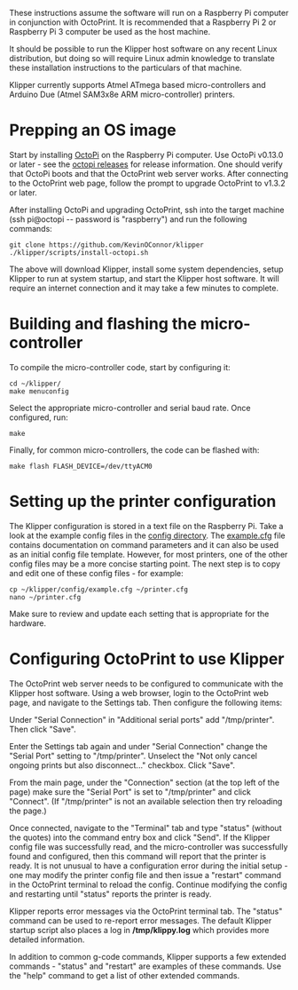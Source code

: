 These instructions assume the software will run on a Raspberry Pi
computer in conjunction with OctoPrint. It is recommended that a
Raspberry Pi 2 or Raspberry Pi 3 computer be used as the host
machine.

It should be possible to run the Klipper host software on any recent
Linux distribution, but doing so will require Linux admin knowledge to
translate these installation instructions to the particulars of that
machine.

Klipper currently supports Atmel ATmega based micro-controllers and
Arduino Due (Atmel SAM3x8e ARM micro-controller) printers.

Prepping an OS image
====================

Start by installing [OctoPi](https://github.com/guysoft/OctoPi) on the
Raspberry Pi computer. Use OctoPi v0.13.0 or later - see the
[octopi releases](https://github.com/guysoft/OctoPi/releases) for
release information. One should verify that OctoPi boots and that the
OctoPrint web server works. After connecting to the OctoPrint web
page, follow the prompt to upgrade OctoPrint to v1.3.2 or later.

After installing OctoPi and upgrading OctoPrint, ssh into the target
machine (ssh pi@octopi -- password is "raspberry") and run the
following commands:

```
git clone https://github.com/KevinOConnor/klipper
./klipper/scripts/install-octopi.sh
```

The above will download Klipper, install some system dependencies,
setup Klipper to run at system startup, and start the Klipper host
software. It will require an internet connection and it may take a few
minutes to complete.

Building and flashing the micro-controller
==========================================

To compile the micro-controller code, start by configuring it:

```
cd ~/klipper/
make menuconfig
```

Select the appropriate micro-controller and serial baud rate. Once
configured, run:

```
make
```

Finally, for common micro-controllers, the code can be flashed with:

```
make flash FLASH_DEVICE=/dev/ttyACM0
```

Setting up the printer configuration
====================================

The Klipper configuration is stored in a text file on the Raspberry
Pi. Take a look at the example config files in the
[config directory](../config/). The
[example.cfg](../config/example.cfg) file contains documentation on
command parameters and it can also be used as an initial config file
template. However, for most printers, one of the other config files
may be a more concise starting point. The next step is to copy and
edit one of these config files - for example:

```
cp ~/klipper/config/example.cfg ~/printer.cfg
nano ~/printer.cfg
```

Make sure to review and update each setting that is appropriate for
the hardware.

Configuring OctoPrint to use Klipper
====================================

The OctoPrint web server needs to be configured to communicate with
the Klipper host software. Using a web browser, login to the OctoPrint
web page, and navigate to the Settings tab. Then configure the
following items:

Under "Serial Connection" in "Additional serial ports" add
"/tmp/printer". Then click "Save".

Enter the Settings tab again and under "Serial Connection" change the
"Serial Port" setting to "/tmp/printer". Unselect the "Not only cancel
ongoing prints but also disconnect..." checkbox. Click "Save".

From the main page, under the "Connection" section (at the top left of
the page) make sure the "Serial Port" is set to "/tmp/printer" and
click "Connect". (If "/tmp/printer" is not an available selection then
try reloading the page.)

Once connected, navigate to the "Terminal" tab and type "status"
(without the quotes) into the command entry box and click "Send". If
the Klipper config file was successfully read, and the
micro-controller was successfully found and configured, then this
command will report that the printer is ready. It is not unusual to
have a configuration error during the initial setup - one may modify
the printer config file and then issue a "restart" command in the
OctoPrint terminal to reload the config. Continue modifying the config
and restarting until "status" reports the printer is ready.

Klipper reports error messages via the OctoPrint terminal tab. The
"status" command can be used to re-report error messages. The default
Klipper startup script also places a log in **/tmp/klippy.log** which
provides more detailed information.

In addition to common g-code commands, Klipper supports a few extended
commands - "status" and "restart" are examples of these commands. Use
the "help" command to get a list of other extended commands.
